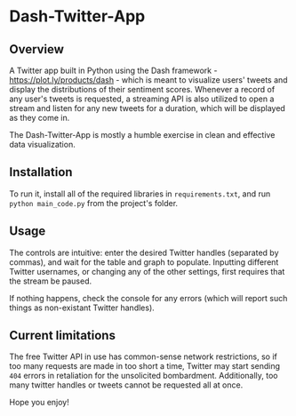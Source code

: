 # Dash-Twitter-App

## Overview

A Twitter app built in Python using the Dash framework - https://plot.ly/products/dash - which is meant to visualize users' tweets and display the distributions of their sentiment scores. Whenever a record of any user's tweets is requested, a streaming API is also utilized to open a stream and listen for any new tweets for a duration, which will be displayed as they come in.

The Dash-Twitter-App is mostly a humble exercise in clean and effective data visualization.

## Installation

To run it, install all of the required libraries in `requirements.txt`, and run `python main_code.py` from the project's folder.

## Usage

The controls are intuitive: enter the desired Twitter handles (separated by commas), and wait for the table and graph to populate. Inputting different Twitter usernames, or changing any of the other settings, first requires that the stream be paused. 

If nothing happens, check the console for any errors (which will report such things as non-existant Twitter handles).

## Current limitations

The free Twitter API in use has common-sense network restrictions, so if too many requests are made in too short a time, Twitter may start sending `404` errors in retaliation for the unsolicited bombardment. Additionally, too many twitter handles or tweets cannot be requested all at once.

Hope you enjoy!
